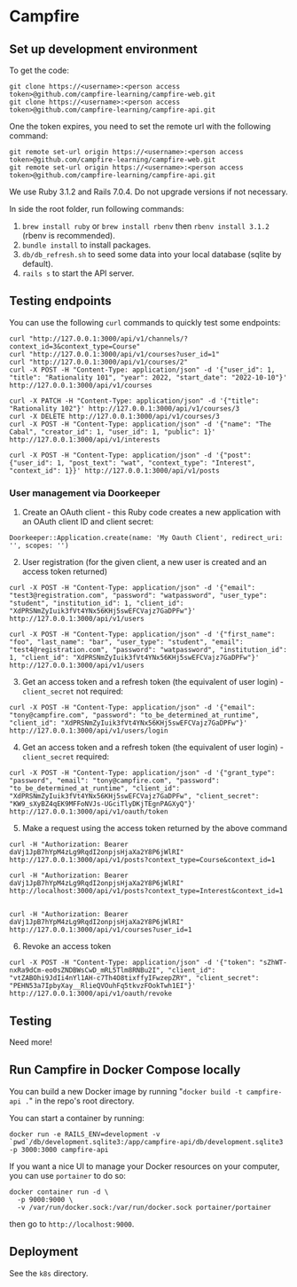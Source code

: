 # Campfire

## Set up development environment
To get the code:
```
git clone https://<username>:<person access token>@github.com/campfire-learning/campfire-web.git
git clone https://<username>:<person access token>@github.com/campfire-learning/campfire-api.git
```

One the token expires, you need to set the remote url with the following command:
```
git remote set-url origin https://<username>:<person access token>@github.com/campfire-learning/campfire-web.git
git remote set-url origin https://<username>:<person access token>@github.com/campfire-learning/campfire-api.git
```

We use Ruby 3.1.2 and Rails 7.0.4. Do not upgrade versions if not necessary.

In side the root folder, run following commands:

1. `brew install ruby` or `brew install rbenv` then `rbenv install 3.1.2` (rbenv is recommended).
2. `bundle install` to install packages.
3. `db/db_refresh.sh` to seed some data into your local database (sqlite by default).
4. `rails s` to start the API server.

## Testing endpoints
You can use the following `curl` commands to quickly test some endpoints:
```
curl "http://127.0.0.1:3000/api/v1/channels/?context_id=3&context_type=Course"
curl "http://127.0.0.1:3000/api/v1/courses?user_id=1"
curl "http://127.0.0.1:3000/api/v1/courses/2"
curl -X POST -H "Content-Type: application/json" -d '{"user_id": 1, "title": "Rationality 101", "year": 2022, "start_date": "2022-10-10"}' http://127.0.0.1:3000/api/v1/courses

curl -X PATCH -H "Content-Type: application/json" -d '{"title": "Rationality 102"}' http://127.0.0.1:3000/api/v1/courses/3
curl -X DELETE http://127.0.0.1:3000/api/v1/courses/3
curl -X POST -H "Content-Type: application/json" -d '{"name": "The Cabal", "creator_id": 1, "user_id": 1, "public": 1}' http://127.0.0.1:3000/api/v1/interests

curl -X POST -H "Content-Type: application/json" -d '{"post": {"user_id": 1, "post_text": "wat", "context_type": "Interest", "context_id": 1}}' http://127.0.0.1:3000/api/v1/posts
```

### User management via Doorkeeper

1. Create an OAuth client - this Ruby code creates a new application with an OAuth client ID and client secret:
```
Doorkeeper::Application.create(name: 'My Oauth Client', redirect_uri: '', scopes: '')
```

2. User registration (for the given client, a new user is created and an access token returned)
```
curl -X POST -H "Content-Type: application/json" -d '{"email": "test3@registration.com", "password": "watpassword", "user_type": "student", "institution_id": 1, "client_id": "XdPRSNmZyIuik3fVt4YNx56KHj5swEFCVajz7GaDPFw"}' http://127.0.0.1:3000/api/v1/users

curl -X POST -H "Content-Type: application/json" -d '{"first_name": "foo", "last_name": "bar", "user_type": "student", "email": "test4@registration.com", "password": "watpassword", "institution_id": 1, "client_id": "XdPRSNmZyIuik3fVt4YNx56KHj5swEFCVajz7GaDPFw"}' http://127.0.0.1:3000/api/v1/users
```

3. Get an access token and a refresh token (the equivalent of user login) - `client_secret` not required:
```
curl -X POST -H "Content-Type: application/json" -d '{"email": "tony@campfire.com", "password": "to_be_determined_at_runtime", "client_id": "XdPRSNmZyIuik3fVt4YNx56KHj5swEFCVajz7GaDPFw"}' http://127.0.0.1:3000/api/v1/users/login
```

4. Get an access token and a refresh token (the equivalent of user login) - `client_secret` required:
```
curl -X POST -H "Content-Type: application/json" -d '{"grant_type": "password", "email": "tony@campfire.com", "password": "to_be_determined_at_runtime", "client_id": "XdPRSNmZyIuik3fVt4YNx56KHj5swEFCVajz7GaDPFw", "client_secret": "KW9_sXyBZ4qEK9MFFoNVJs-UGciTlyDKjTEgnPAGXyQ"}' http://127.0.0.1:3000/api/v1/oauth/token
```

5. Make a request using the access token returned by the above command
```
curl -H "Authorization: Bearer daVj1JpB7hYpM4zLg9RqdI2onpjsHjaXa2Y8P6jWlRI" http://127.0.0.1:3000/api/v1/posts?context_type=Course&context_id=1

curl -H "Authorization: Bearer daVj1JpB7hYpM4zLg9RqdI2onpjsHjaXa2Y8P6jWlRI" http://localhost:3000/api/v1/posts?context_type=Interest&context_id=1


curl -H "Authorization: Bearer daVj1JpB7hYpM4zLg9RqdI2onpjsHjaXa2Y8P6jWlRI" http://127.0.0.1:3000/api/v1/courses?user_id=1
```

6. Revoke an access token
```
curl -X POST -H "Content-Type: application/json" -d '{"token": "sZhWT-nxRa9dCm-eo0sZNDBWsCwD_mRL5Tlm8RNBu2I", "client_id": "vtZABOhi9JdIi4nYl1AH-c7Th4O8tixffyIFwzepZRY", "client_secret": "PEHN53a7IpbyXay__RlieQVOuhFq5tkvzFOokTwh1EI"}' http://127.0.0.1:3000/api/v1/oauth/revoke
```

## Testing
Need more!

## Run Campfire in Docker Compose locally
You can build a new Docker image by running "`docker build -t campfire-api .`" in the repo's root directory.

You can start a container by running:
```
docker run -e RAILS_ENV=development -v `pwd`/db/development.sqlite3:/app/campfire-api/db/development.sqlite3 -p 3000:3000 campfire-api
```

If you want a nice UI to manage your Docker resources on your computer, you can use `portainer` to do so:
```
docker container run -d \
  -p 9000:9000 \
  -v /var/run/docker.sock:/var/run/docker.sock portainer/portainer
```
then go to `http://localhost:9000`.

## Deployment
See the `k8s` directory.